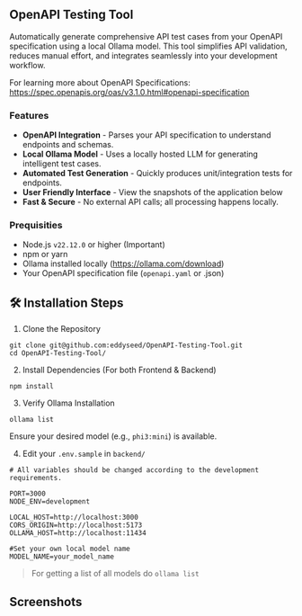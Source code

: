 ## OpenAPI Testing Tool

Automatically generate comprehensive API test cases from your OpenAPI specification using a local Ollama model. This tool simplifies API validation, reduces manual effort, and integrates seamlessly into your development workflow.

For learning more about OpenAPI Specifications: https://spec.openapis.org/oas/v3.1.0.html#openapi-specification

### Features

- **OpenAPI Integration** - Parses your API specification to understand endpoints and schemas.
- **Local Ollama Model** - Uses a locally hosted LLM for generating intelligent test cases.
- **Automated Test Generation** - Quickly produces unit/integration tests for endpoints.
- **User Friendly Interface** - View the snapshots of the application below
- **Fast & Secure** - No external API calls; all processing happens locally.

### Prequisities

- Node.js `v22.12.0` or higher (Important)
- npm or yarn
- Ollama installed locally (https://ollama.com/download)
- Your OpenAPI specification file (`openapi.yaml` or .json)

## 🛠 Installation Steps

1. Clone the Repository

```shell
git clone git@github.com:eddyseed/OpenAPI-Testing-Tool.git
cd OpenAPI-Testing-Tool/
```

2. Install Dependencies (For both Frontend & Backend)

```shell
npm install
```

3. Verify Ollama Installation

```shell
ollama list
```

Ensure your desired model (e.g., `phi3:mini`) is available.

4. Edit your `.env.sample` in `backend/`
```env
# All variables should be changed according to the development requirements.

PORT=3000
NODE_ENV=development 

LOCAL_HOST=http://localhost:3000
CORS_ORIGIN=http://localhost:5173
OLLAMA_HOST=http://localhost:11434

#Set your own local model name
MODEL_NAME=your_model_name
```
> For getting a list of all models do `ollama list`

## Screenshots



